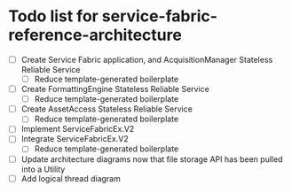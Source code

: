 # Todo list for service-fabric-reference-architecture
- [ ] Create Service Fabric application, and AcquisitionManager Stateless Reliable Service
    - [ ] Reduce template-generated boilerplate
- [ ] Create FormattingEngine Stateless Reliable Service
    - [ ] Reduce template-generated boilerplate
- [ ] Create AssetAccess Stateless Reliable Service
    - [ ] Reduce template-generated boilerplate
- [ ] Implement ServiceFabricEx.V2
- [ ] Integrate ServiceFabricEx.V2
    - [ ] Reduce template-generated boilerplate
- [ ] Update architecture diagrams now that file storage API has been pulled into a Utility
- [ ] Add logical thread diagram
